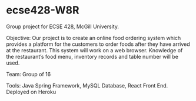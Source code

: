 # ecse428-W8R
Group project for ECSE 428, McGill University.

Objective: Our project is to create an online food ordering system which provides a platform for the customers to order foods after they have arrived at the restaurant. This system will work on a web browser. Knowledge of the restaurant’s food menu, inventory records and table number will be used.

Team: Group of 16

Tools: Java Spring Framework, MySQL Database, React Front End. 
Deployed on Heroku
